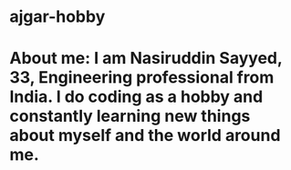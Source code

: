 # ajgar-hobby

# About me: I am Nasiruddin Sayyed, 33, Engineering professional from India. I do coding as a hobby and constantly learning new things about myself and the world around me.
